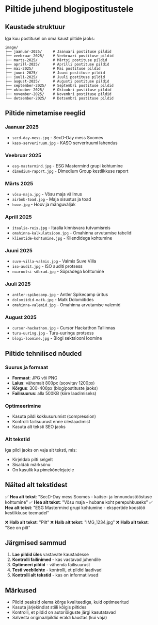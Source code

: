 # Piltide juhend blogipostitustele

## Kaustade struktuur

Iga kuu postitusel on oma kaust piltide jaoks:

```
image/
├── jaanuar-2025/     # Jaanuari postituse pildid
├── veebruar-2025/    # Veebruari postituse pildid
├── marts-2025/       # Märtsi postituse pildid
├── aprill-2025/      # Aprilli postituse pildid
├── mai-2025/         # Mai postituse pildid
├── juuni-2025/       # Juuni postituse pildid
├── juuli-2025/       # Juuli postituse pildid
├── august-2025/      # Augusti postituse pildid
├── september-2025/   # Septembri postituse pildid
├── oktoober-2025/    # Oktoobri postituse pildid
├── november-2025/    # Novembri postituse pildid
└── detsember-2025/   # Detsembri postituse pildid
```

## Piltide nimetamise reeglid

### Jaanuar 2025
- `secd-day-mess.jpg` - SecD-Day mess Soomes
- `kaso-serveriruum.jpg` - KASO serveriruumi lahendus

### Veebruar 2025
- `esg-mastermind.jpg` - ESG Mastermind grupi kohtumine
- `dimedium-raport.jpg` - Dimedium Group kestlikkuse raport

### Märts 2025
- `võsu-maja.jpg` - Võsu maja välimus
- `airbnb-toad.jpg` - Maja sisustus ja toad
- `hoov.jpg` - Hoov ja mänguväljak

### Aprill 2025
- `itaalia-reis.jpg` - Itaalia kinnisvara tutvumisreis
- `omahinna-kalkulatsioon.jpg` - Omahinna arvutamise tabelid
- `klientide-kohtumine.jpg` - Kliendidega kohtumine

### Juuni 2025
- `suve-villa-valmis.jpg` - Valmis Suve Villa
- `iso-audit.jpg` - ISO auditi protsess
- `noarootsi-sõbrad.jpg` - Sõpradega kohtumine

### Juuli 2025
- `antler-spikecamp.jpg` - Antler Spikecamp üritus
- `dolomiidid-matk.jpg` - Matk Dolomiitides
- `omahinna-valemid.jpg` - Omahinna arvutamise valemid

### August 2025
- `cursor-hackathon.jpg` - Cursor Hackathon Tallinnas
- `turu-uuring.jpg` - Turu-uuringu protsess
- `blogi-loomine.jpg` - Blogi sektsiooni loomine

## Piltide tehnilised nõuded

### Suurus ja formaat
- **Formaat**: JPG või PNG
- **Laius**: vähemalt 800px (soovitav 1200px)
- **Kõrgus**: 300-400px (blogipostituste jaoks)
- **Failisuurus**: alla 500KB (kiire laadimiseks)

### Optimeerimine
- Kasuta pildi kokkusurumist (compression)
- Kontrolli failisuurust enne üleslaadimist
- Kasuta alt teksti SEO jaoks

### Alt tekstid
Iga pildi jaoks on vaja alt teksti, mis:
- Kirjeldab pilti selgelt
- Sisaldab märksõnu
- On kasulik ka pimekõnelejatele

## Näited alt tekstidest

✅ **Hea alt tekst**: "SecD-Day mess Soomes - kaitse- ja lennundustööstuse kohtumine"
✅ **Hea alt tekst**: "Võsu maja - hubane koht perepuhkuseks"
✅ **Hea alt tekst**: "ESG Mastermind grupi kohtumine - ekspertide koostöö kestlikkuse teemadel"

❌ **Halb alt tekst**: "Pilt"
❌ **Halb alt tekst**: "IMG_1234.jpg"
❌ **Halb alt tekst**: "See on pilt"

## Järgmised sammud

1. **Lae pildid üles** vastavate kaustadesse
2. **Kontrolli failinimed** - kas vastavad juhendile
3. **Optimeeri pildid** - vähenda failisuurust
4. **Testi veebilehte** - kontrolli, et pildid laadivad
5. **Kontrolli alt tekstid** - kas on informatiivsed

## Märkused

- Pildid peaksid olema kõrge kvaliteediga, kuid optimeeritud
- Kasuta järjekindlat stiili kõigis piltides
- Kontrolli, et pildid on autoriõiguste järgi kasutatavad
- Salvesta originaalpildid eraldi kaustas (kui vaja)

